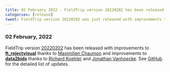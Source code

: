 ```yaml
---
title: 02 February 2022 - FieldTrip version 20220202 has been released
categories: [release]
tweet: FieldTrip version 20220202 was just released with improvements to ft_rejectvisual thanks to Maximilien @cuttingEEG and improvements to data2bids thanks to @JonathanVHoecke and @rm_koehler. See http://www.fieldtriptoolbox.org/#02-february-2022
---
```


### 02 February, 2022

FieldTrip version [20220202](http://github.com/fieldtrip/fieldtrip/releases/tag/20220202) has been released with improvements to **[ft_rejectvisual](/reference/ft_rejectvisual)** thanks to [Maximilien Chaumon](https://github.com/dnacombo) and improvements to **[data2bids](/reference/data2bids)** thanks to [Richard Koehler](https://github.com/richardkoehler) and [Jonathan Vanhoecke](https://github.com/JonathanVHoecke). See [GitHub](https://github.com/fieldtrip/fieldtrip/compare/20220113...20220202) for the detailed list of updates.
